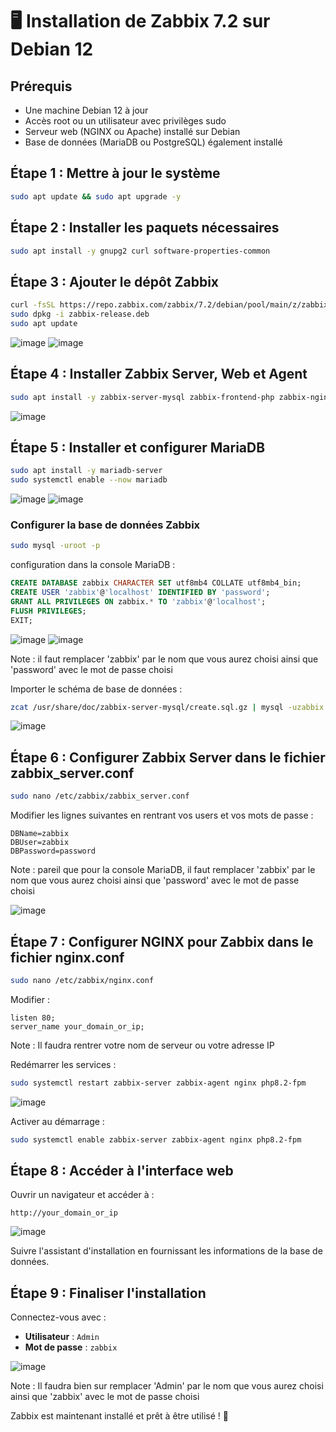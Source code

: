 # 🖥️ Installation de Zabbix 7.2 sur Debian 12

## Prérequis
- Une machine Debian 12 à jour
- Accès root ou un utilisateur avec privilèges sudo
- Serveur web (NGINX ou Apache) installé sur Debian
- Base de données (MariaDB ou PostgreSQL) également installé

## Étape 1 : Mettre à jour le système
```bash
sudo apt update && sudo apt upgrade -y
```


## Étape 2 : Installer les paquets nécessaires
```bash
sudo apt install -y gnupg2 curl software-properties-common
```

## Étape 3 : Ajouter le dépôt Zabbix
```bash
curl -fsSL https://repo.zabbix.com/zabbix/7.2/debian/pool/main/z/zabbix-release/zabbix-release_7.2-1%2Bdebian12_all.deb -o zabbix-release.deb
sudo dpkg -i zabbix-release.deb
sudo apt update
```
![image](https://github.com/user-attachments/assets/4a633d82-45ff-47b1-8bee-2dd36a080ee2)
![image](https://github.com/user-attachments/assets/dc3a95b1-4574-4e6c-973d-7ab864f73644)



## Étape 4 : Installer Zabbix Server, Web et Agent
```bash
sudo apt install -y zabbix-server-mysql zabbix-frontend-php zabbix-nginx-conf zabbix-agent
```

![image](https://github.com/user-attachments/assets/0bedf5dd-1f63-49f1-a4b7-4d8b580db908)


## Étape 5 : Installer et configurer MariaDB
```bash
sudo apt install -y mariadb-server
sudo systemctl enable --now mariadb
```
![image](https://github.com/user-attachments/assets/3f38f2a2-1aa2-47b7-9019-30c71c872000)
![image](https://github.com/user-attachments/assets/c5d26d68-f768-456e-82b8-f39e74f000f5)



### Configurer la base de données Zabbix
```bash
sudo mysql -uroot -p
```
configuration dans la console MariaDB :
```sql
CREATE DATABASE zabbix CHARACTER SET utf8mb4 COLLATE utf8mb4_bin;
CREATE USER 'zabbix'@'localhost' IDENTIFIED BY 'password';
GRANT ALL PRIVILEGES ON zabbix.* TO 'zabbix'@'localhost';
FLUSH PRIVILEGES;
EXIT;
```

![image](https://github.com/user-attachments/assets/2fbfa782-0ac7-48df-9c1b-8a7d447aab8d)
![image](https://github.com/user-attachments/assets/21c0f468-6746-403a-b962-6d6f00f8df3b)


Note : il faut remplacer 'zabbix' par le nom que vous aurez choisi ainsi que 'password' avec le mot de passe choisi

Importer le schéma de base de données :
```bash
zcat /usr/share/doc/zabbix-server-mysql/create.sql.gz | mysql -uzabbix -p zabbix
```
![image](https://github.com/user-attachments/assets/573ea28f-4147-4b23-bb5a-18aec147a48b)

## Étape 6 : Configurer Zabbix Server dans le fichier zabbix_server.conf
```bash
sudo nano /etc/zabbix/zabbix_server.conf
```
Modifier les lignes suivantes en rentrant vos users et vos mots de passe :
```
DBName=zabbix
DBUser=zabbix
DBPassword=password
```
Note : pareil que pour la console MariaDB, il faut remplacer 'zabbix' par le nom que vous aurez choisi ainsi que 'password' avec le mot de passe choisi

![image](https://github.com/user-attachments/assets/8094922a-85ae-4626-a7cd-d141d0ba7287)

## Étape 7 : Configurer NGINX pour Zabbix dans le fichier nginx.conf
```bash
sudo nano /etc/zabbix/nginx.conf
```
Modifier :
```
listen 80;
server_name your_domain_or_ip;
```
Note : Il faudra rentrer votre nom de serveur ou votre adresse IP

Redémarrer les services :
```bash
sudo systemctl restart zabbix-server zabbix-agent nginx php8.2-fpm
```

![image](https://github.com/user-attachments/assets/a791a8d9-681f-4659-a394-03f63ebfad56)

Activer au démarrage :
```bash
sudo systemctl enable zabbix-server zabbix-agent nginx php8.2-fpm
```

## Étape 8 : Accéder à l'interface web
Ouvrir un navigateur et accéder à :
```
http://your_domain_or_ip
```
![image](https://github.com/user-attachments/assets/16db91fb-cdb7-4b8f-b6ce-6db818e34311)

Suivre l'assistant d'installation en fournissant les informations de la base de données.

## Étape 9 : Finaliser l'installation
Connectez-vous avec :
- **Utilisateur** : `Admin`
- **Mot de passe** : `zabbix`

![image](https://github.com/user-attachments/assets/fc2d7879-ee69-4ac1-b200-cf4d3b1b9c1d)


Note : Il faudra bien sur remplacer 'Admin' par le nom que vous aurez choisi ainsi que 'zabbix' avec le mot de passe choisi

Zabbix est maintenant installé et prêt à être utilisé ! 🎉

